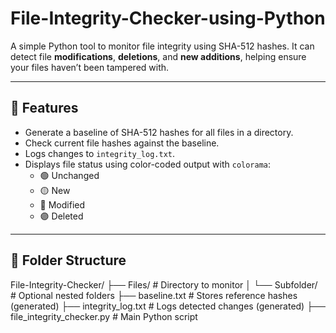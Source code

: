 # File-Integrity-Checker-using-Python
A simple Python tool to monitor file integrity using SHA-512 hashes.
It can detect file **modifications**, **deletions**, and **new additions**, helping ensure your files haven’t been tampered with.

---

## 🚀 Features

- Generate a baseline of SHA-512 hashes for all files in a directory.
- Check current file hashes against the baseline.
- Logs changes to `integrity_log.txt`.
- Displays file status using color-coded output with `colorama`:
  - 🟢 Unchanged
  - 🟡 New
  - 🔴 Modified
  - 🟣 Deleted

---

## 📁 Folder Structure
File-Integrity-Checker/
├── Files/                    # Directory to monitor
│   └── Subfolder/            # Optional nested folders
├── baseline.txt              # Stores reference hashes (generated)
├── integrity_log.txt         # Logs detected changes (generated)
├── file_integrity_checker.py # Main Python script

